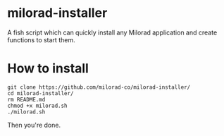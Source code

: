 # milorad-installer
A fish script which can quickly install any Milorad application and create functions to start them.
# How to install
    git clone https://github.com/milorad-co/milorad-installer/
    cd milorad-installer/
    rm README.md
    chmod +x milorad.sh
    ./milorad.sh
Then you're done.
